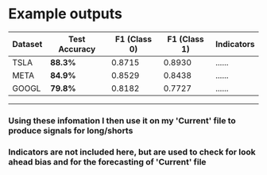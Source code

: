 # Example outputs 


| Dataset | Test Accuracy | F1 (Class 0) | F1 (Class 1) | Indicators |
|---------|---------------|--------------|--------------|--------------|
| TSLA    | **88.3%**     | 0.8715       | 0.8930       | ......       |
| META    | **84.9%**     | 0.8529       | 0.8438       | ......       |
| GOOGL   | **79.8%**     | 0.8182       | 0.7727       | ......       |

---

### Using these infomation I then use it on my 'Current' file to produce signals for long/shorts
### Indicators are not included here, but are used to check for look ahead bias and for the forecasting of 'Current' file
